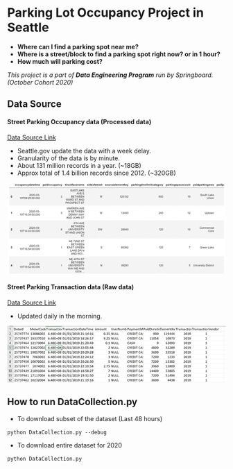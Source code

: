 # Parking Lot Occupancy Project in Seattle

* **Where can I find a parking spot near me?**
* **Where is a street/block to find a parking spot right now? or in 1 hour?**
* **How much will parking cost?**

*This project is a part of **Data Engineering Program** run by Springboard.
(October Cohort 2020)*

## Data Source

#### Street Parking Occupancy data (Processed data)
[Data Source Link](https://data.seattle.gov/Transportation/2020-Paid-Parking-Occupancy-Year-to-date-/wtpb-jp8d)
* Seattle.gov update the data with a week delay.
* Granularity of the data is by minute.
* About 131 million records in a year. (~18GB)
* Approx total of 1.4 billion records since 2012. (~320GB)

![alt text](images/PaidParkingData.png "workflow")

#### Street Parking Transaction data (Raw data)
[Data Source Link](http://www.seattle.gov/Documents/Departments/SDOT/ParkingProgram/data/SeattlePaidTransactMetadata.pdf)
* Updated daily in the morning.


![alt text](images/TransactionData.png "workflow")


## How to run DataCollection.py

* To download subset of the dataset (Last 48 hours)
```
python DataCollection.py --debug
```

* To download entire dataset for 2020
```
python DataCollection.py

```